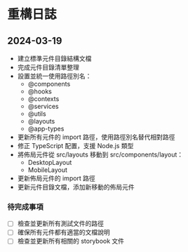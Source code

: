 # 重構日誌

## 2024-03-19
- 建立標準元件目錄結構文檔
- 完成元件目錄清單整理
- 設置並統一使用路徑別名：
  - @components
  - @hooks
  - @contexts
  - @services
  - @utils
  - @layouts
  - @app-types
- 更新所有元件的 import 路徑，使用路徑別名替代相對路徑
- 修正 TypeScript 配置，支援 Node.js 類型
- 將佈局元件從 src/layouts 移動到 src/components/layout：
  - DesktopLayout
  - MobileLayout
- 更新佈局元件的 import 路徑
- 更新元件目錄文檔，添加新移動的佈局元件

### 待完成事項
- [ ] 檢查並更新所有測試文件的路徑
- [ ] 確保所有元件都有適當的文檔說明
- [ ] 檢查並更新所有相關的 storybook 文件
